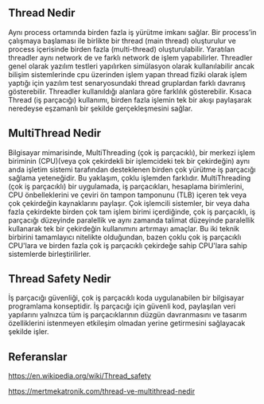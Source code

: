 

## Thread Nedir

   Aynı process ortamında birden fazla iş yürütme imkanı sağlar. Bir process’in çalışmaya başlaması ile birlikte bir thread (main thread) oluşturulur 
   ve process içerisinde birden fazla (multi-thread) oluşturulabilir. Yaratılan threadler aynı network de  ve farklı network de işlem yapabilirler. 
   Threadler genel olarak yazılım testleri yapılırken simülasyon olarak kullanılabilir ancak bilişim sistemlerinde cpu üzerinden işlem yapan thread 
   fiziki olarak işlem yaptığı için yazılım test senaryosundaki thread gruplardan farklı davranış gösterebilir. Threadler kullanıldığı alanlara göre
   farklılık gösterebilir. Kısaca Thread (iş parçacığı) kullanımı, birden fazla işlemin tek bir akışı paylaşarak neredeyse eşzamanlı bir şekilde
   gerçekleşmesini sağlar.
   
## MultiThread Nedir
   
   Bilgisayar mimarisinde, MultiThreading (çok iş parçacıklı), bir merkezi işlem biriminin (CPU)(veya çok çekirdekli bir işlemcideki tek bir çekirdeğin)
   aynı anda işletim sistemi tarafından desteklenen birden çok yürütme iş parçacığı sağlama yeteneğidir. Bu yaklaşım, çoklu işlemden farklıdır. 
   MultiThreading (çok iş parçacıklı) bir uygulamada, iş parçacıkları, hesaplama birimlerini, CPU önbelleklerini ve çeviri ön tampon tamponunu (TLB) 
   içeren tek veya çok çekirdeğin kaynaklarını paylaşır. Çok işlemcili sistemler, bir veya daha fazla çekirdekte birden çok tam işlem birimi içerdiğinde, 
   çok iş parçacıklı, iş parçacığı düzeyinde paralellik ve aynı zamanda talimat düzeyinde paralellik kullanarak tek bir çekirdeğin kullanımını artırmayı 
   amaçlar. Bu iki teknik birbirini tamamlayıcı nitelikte olduğundan, bazen çoklu çok iş parçacıklı CPU'lara ve birden fazla çok iş parçacıklı çekirdeğe 
   sahip CPU'lara sahip sistemlerde birleştirilirler.
   
## Thread Safety Nedir

   İş parçacığı güvenliği, çok iş parçacıklı koda uygulanabilen bir bilgisayar programlama konseptidir. İş parçacığı için güvenli kod, paylaşılan veri 
   yapılarını yalnızca tüm iş parçacıklarının düzgün davranmasını ve tasarım özelliklerini istenmeyen etkileşim olmadan yerine getirmesini sağlayacak 
   şekilde işler.
   
## Referanslar

 https://en.wikipedia.org/wiki/Thread_safety

 https://mertmekatronik.com/thread-ve-multithread-nedir

